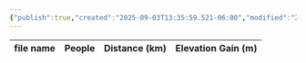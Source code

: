 ```yaml
---
{"publish":true,"created":"2025-09-03T13:35:59.521-06:00","modified":"2025-09-03T14:50:36.839-06:00","published":"2025-09-03T14:50:36.839-06:00","tags":["route"],"cssclasses":"","elevation":null,"region":"Jasper","location":null,"DWYT":"Outstanding","Kane":null,"completed":true}
---
```



| file name | People | Distance (km) | Elevation Gain (m) |
| --------- | ------ | ------------- | ------------------ |